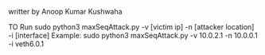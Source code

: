 writter by Anoop Kumar Kushwaha


TO Run
    sudo python3 maxSeqAttack.py -v [victim ip] -n [attacker location] -i [interface]
    Example: sudo python3 maxSeqAttack.py -v 10.0.2.1 -n 10.0.0.1 -i veth6.0.1
